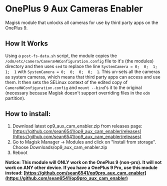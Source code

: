 # OnePlus 9 Aux Cameras Enabler

Magisk module that unlocks all cameras for use by third party apps on the OnePlus 9.


## How It Works

Using a `post-fs-data.sh` script, the module copies the `/odm/etc/camera/CameraHWConfiguration.config` file to it's (the modules) directory and then uses `sed` to replace the line `SystemCamera = 0;  0;  1;  1;  1` with `SystemCamera = 0;  0;  0;  0;  1`. This un-sets all the cameras as system cameras, which means that third party apps can access and use them. It then sets the SELinux context of the edited copy of `CameraHWConfiguration.config` and `mount --bind`'s it to the original (necessary because Magisk doesn't support overriding files in the `odm` partition).


## How to install:

1. Download latest op9_aux_cam_enabler.zip from releases page: [https://github.com/sean6541/op9_aux_cam_enabler/releases](https://github.com/sean6541/op9_aux_cam_enabler/releases)
2. Go to Magisk Manager -> Modules and click on "Install from storage". Choose Downloads/op9_aux_cam_enabler.zip
3. Reboot


**Notice: This module will ONLY work on the OnePlus 9 (non-pro). It will not work on ANY other device. If you have a OnePlus 9 Pro, use this module instead: [https://github.com/sean6541/op9pro_aux_cam_enabler](https://github.com/sean6541/op9pro_aux_cam_enabler)**